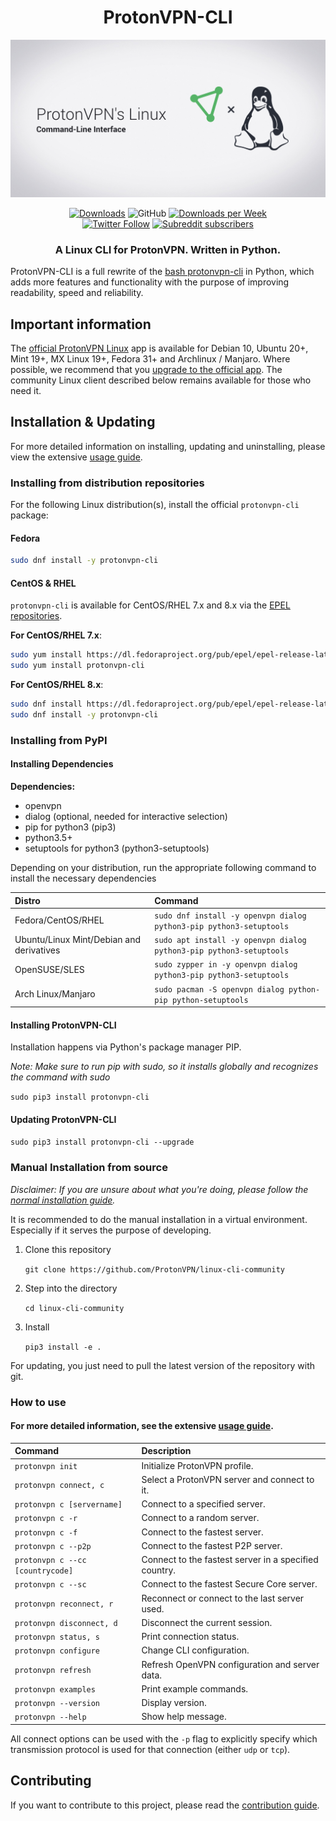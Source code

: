 <h1 align="center">ProtonVPN-CLI</h1>
<p align="center">
  <img src="resources/images/linux-cli-banner.png" alt="Logo"></img>
</p>

<p align="center">
    <a href="https://pepy.tech/project/protonvpn-cli"><img alt="Downloads" src="https://pepy.tech/badge/protonvpn-cli"></a>
    <img alt="GitHub" src="https://img.shields.io/github/license/ProtonVPN/linux-cli">
    <a href="https://pepy.tech/project/protonvpn-cli/week"><img alt="Downloads per Week" src="https://pepy.tech/badge/protonvpn-cli/week"></a>
    <br>
    <a href="https://twitter.com/ProtonVPN"><img alt="Twitter Follow" src="https://img.shields.io/twitter/follow/ProtonVPN?style=social"></a>
    <a href="https://www.reddit.com/r/ProtonVPN"><img alt="Subreddit subscribers" src="https://img.shields.io/reddit/subreddit-subscribers/ProtonVPN?label=Join%20r%2FProtonVPN&style=social"></a>
</p>

<h3 align="center">A Linux CLI for ProtonVPN. Written in Python.</h3>

ProtonVPN-CLI is a full rewrite of the [bash protonvpn-cli](https://github.com/ProtonVPN/protonvpn-cli/blob/master/protonvpn-cli.sh) in Python, which adds more features and functionality with the purpose of improving readability, speed and reliability.

## Important information
The [official ProtonVPN Linux](https://protonvpn.com/blog/protonvpn-linux-app/) app is available for Debian 10, Ubuntu 20+, Mint 19+, MX Linux 19+, Fedora 31+ and Archlinux / Manjaro. Where possible, we recommend that you [upgrade to the official app](https://protonvpn.com/support/linux-vpn-setup/).
The community Linux client described below remains available for those who need it.

## Installation & Updating

For more detailed information on installing, updating and uninstalling, please view the extensive [usage guide](https://github.com/ProtonVPN/linux-cli-community/blob/master/USAGE.md#installation--updating).

### Installing from distribution repositories

For the following Linux distribution(s), install the official `protonvpn-cli` package:

#### Fedora

```sh
sudo dnf install -y protonvpn-cli
```

#### CentOS & RHEL

`protonvpn-cli` is available for CentOS/RHEL 7.x and 8.x via the [EPEL repositories](https://fedoraproject.org/wiki/EPEL).

**For CentOS/RHEL 7.x**:

```sh
sudo yum install https://dl.fedoraproject.org/pub/epel/epel-release-latest-7.noarch.rpm
sudo yum install protonvpn-cli
```

**For CentOS/RHEL 8.x**:

```sh
sudo dnf install https://dl.fedoraproject.org/pub/epel/epel-release-latest-8.noarch.rpm
sudo dnf install -y protonvpn-cli
```

### Installing from PyPI

#### Installing Dependencies

**Dependencies:**

- openvpn
- dialog (optional, needed for interactive selection)
- pip for python3 (pip3)
- python3.5+
- setuptools for python3 (python3-setuptools)

Depending on your distribution, run the appropriate following command to install the necessary dependencies

| **Distro**                              | **Command**                                                        |
|:----------------------------------------|:------------------------------------------------                   |
|Fedora/CentOS/RHEL                       | `sudo dnf install -y openvpn dialog python3-pip python3-setuptools`|
|Ubuntu/Linux Mint/Debian and derivatives | `sudo apt install -y openvpn dialog python3-pip python3-setuptools`|
|OpenSUSE/SLES                            | `sudo zypper in -y openvpn dialog python3-pip python3-setuptools`  |
|Arch Linux/Manjaro                       | `sudo pacman -S openvpn dialog python-pip python-setuptools`       |

#### Installing ProtonVPN-CLI

Installation happens via Python's package manager PIP.

*Note: Make sure to run pip with sudo, so it installs globally and recognizes the command with sudo*

`sudo pip3 install protonvpn-cli`

#### Updating ProtonVPN-CLI

`sudo pip3 install protonvpn-cli --upgrade`

### Manual Installation from source

*Disclaimer: If you are unsure about what you're doing, please follow the [normal installation guide](https://github.com/ProtonVPN/linux-cli-community/blob/master/USAGE.md#installation--updating).*

It is recommended to do the manual installation in a virtual environment. Especially if it serves the purpose of developing.

1. Clone this repository

    `git clone https://github.com/ProtonVPN/linux-cli-community`

2. Step into the directory

   `cd linux-cli-community`

3. Install

    `pip3 install -e .`

For updating, you just need to pull the latest version of the repository with git.

### How to use

#### For more detailed information, see the extensive [usage guide](https://github.com/ProtonVPN/linux-cli-community/blob/master/USAGE.md).

| **Command**                       | **Description**                                       |
|:----------------------------------|:------------------------------------------------------|
|`protonvpn init`                   | Initialize ProtonVPN profile.                         |
|`protonvpn connect, c`             | Select a ProtonVPN server and connect to it.          |
|`protonvpn c [servername]`         | Connect to a specified server.                        |
|`protonvpn c -r`                   | Connect to a random server.                           |
|`protonvpn c -f`                   | Connect to the fastest server.                        |
|`protonvpn c --p2p`                | Connect to the fastest P2P server.                    |
|`protonvpn c --cc [countrycode]`   | Connect to the fastest server in a specified country. |
|`protonvpn c --sc`                 | Connect to the fastest Secure Core server.            |
|`protonvpn reconnect, r`           | Reconnect or connect to the last server used.         |
|`protonvpn disconnect, d`          | Disconnect the current session.                       |
|`protonvpn status, s`              | Print connection status.                              |
|`protonvpn configure`              | Change CLI configuration.                             |
|`protonvpn refresh`                | Refresh OpenVPN configuration and server data.        |
|`protonvpn examples`               | Print example commands.                               |
|`protonvpn --version`              | Display version.                                      |
|`protonvpn --help`                 | Show help message.                                    |

All connect options can be used with the `-p` flag to explicitly specify which transmission protocol is used for that connection (either `udp` or `tcp`).

## Contributing

If you want to contribute to this project, please read the [contribution guide](https://github.com/ProtonVPN/linux-cli-community/blob/master/CONTRIBUTING.md).
